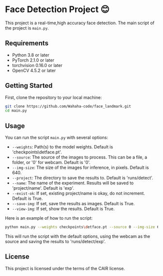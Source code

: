 # Face Detection Project :blush:

This project is a real-time,high accuracy face detection. The main script of the project is `main.py`.

## Requirements

- Python 3.8 or later
- PyTorch 2.1.0 or later
- torchvision 0.16.0 or later
- OpenCV 4.5.2 or later

## Getting Started

First, clone the repository to your local machine:

```bash
git clone https://github.com/Wahaha-code/face_landmark.git
cd main.py
```

## Usage

You can run the script `main.py` with several options:

- `--weights`: Path(s) to the model weights. Default is 'checkpoints\detface.pt'.
- `--source`: The source of the images to process. This can be a file, a folder, or '0' for webcam. Default is '0'.
- `--img-size`: The size of the images for inference, in pixels. Default is 640.
- `--project`: The directory to save the results to. Default is 'runs/detect'.
- `--name`: The name of the experiment. Results will be saved to 'project/name'. Default is 'exp'.
- `--exist-ok`: If set, existing project/name is okay, do not increment. Default is True.
- `--save-img`: If set, save the results as images. Default is True.
- `--view-img`: If set, show the results. Default is True.

Here is an example of how to run the script:
```bash
python main.py --weights checkpoints\detface.pt --source 0 --img-size 640 --project runs/detect --name exp --exist-ok --save-img --view-img
```

This will run the script with the default options, using the webcam as the source and saving the results to 'runs/detect/exp'.

## License

This project is licensed under the terms of the CAIR license.
